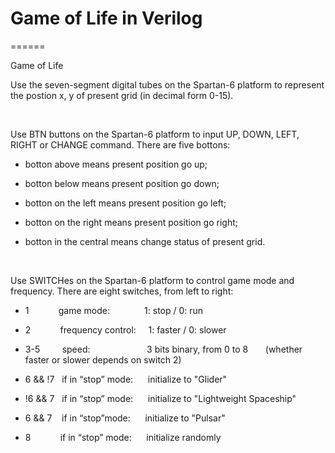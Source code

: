 # Game of Life in Verilog
======

Game of Life

Use the seven-segment digital tubes on the Spartan-6 platform to represent the postion x, y of present grid (in decimal form 0-15). 

<br>


Use BTN buttons on the Spartan-6 platform to input UP, DOWN, LEFT, RIGHT or CHANGE command. There are five bottons: 
* botton above means present position go up; 

* botton below means present position go down; 

* botton on the left means present position go left; 

* botton on the right means present position go right; 

* botton in the central means change status of present grid.


<br>


Use SWITCHes on the Spartan-6 platform to control game mode and frequency. There are eight switches, from left to right: 

* 1 	&nbsp;&nbsp;&nbsp;&nbsp;&nbsp;&nbsp;&nbsp;&nbsp;&nbsp;&nbsp;		game mode:	&nbsp;&nbsp;&nbsp;&nbsp;&nbsp;&nbsp;&nbsp;	&nbsp;&nbsp;&nbsp;&nbsp;	1: stop / 0: run 

* 2   &nbsp;&nbsp;&nbsp;&nbsp;&nbsp;&nbsp;&nbsp;&nbsp;&nbsp;&nbsp;		frequency control:	&nbsp;&nbsp;&nbsp; 	1: faster / 0: slower 

* 3-5 	&nbsp;&nbsp;&nbsp;&nbsp;&nbsp;&nbsp;&nbsp;		speed: 		&nbsp;&nbsp;&nbsp;&nbsp;&nbsp;&nbsp;&nbsp;&nbsp;&nbsp;&nbsp;&nbsp;&nbsp;&nbsp;&nbsp;&nbsp;	&nbsp;&nbsp;&nbsp;&nbsp;&nbsp;			3 bits binary, from 0 to 8   &nbsp;&nbsp;&nbsp; &nbsp;&nbsp;(whether faster or slower depends on switch 2) 

* 6 && !7 &nbsp;	if in “stop” mode: 	&nbsp;&nbsp;&nbsp;&nbsp;	initialize to "Glider" 

* !6 && 7 &nbsp;	if in “stop” mode: 	&nbsp;&nbsp;&nbsp;&nbsp;	initialize to "Lightweight Spaceship" 

* 6 && 7 	&nbsp;&nbsp;	if in “stop”mode: 	&nbsp;&nbsp;&nbsp;&nbsp;	initialize to "Pulsar" 

* 8		&nbsp;&nbsp;&nbsp;&nbsp;&nbsp;&nbsp;&nbsp;&nbsp;&nbsp;&nbsp;	if in “stop” mode: 	&nbsp;&nbsp;&nbsp;&nbsp;	initialize randomly


